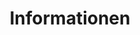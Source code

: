 ---
title: "Informationen"
description: "Hier findes du alle wichtigen Informationen für Kinder und Jugendliche, Eltern, Mentoren und Schulen"
---